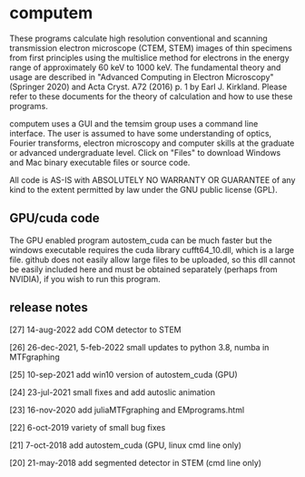 # computem

These programs calculate high resolution conventional and scanning transmission electron microscope (CTEM, STEM) images of thin specimens from first principles using the multislice method for electrons in the energy range of approximately 60 keV to 1000 keV.  The fundamental theory and usage are described in "Advanced Computing in Electron Microscopy" (Springer 2020) and Acta Cryst. A72 (2016) p. 1 by Earl J. Kirkland.  Please refer to these documents for the theory of calculation and how to use these programs.

computem uses a GUI and the temsim group uses a command line interface.  The user is assumed to have some understanding of optics, Fourier transforms, electron microscopy and computer skills at the graduate or advanced undergraduate level. Click on "Files" to download Windows and Mac binary executable files or source code.

All code is AS-IS with ABSOLUTELY NO WARRANTY OR GUARANTEE of any kind to the extent permitted by law under the GNU public license (GPL).

## GPU/cuda code

The GPU enabled program autostem_cuda can be much faster but the windows executable requires the cuda library cufft64_10.dll, which is a large file. github does not easily allow large files to be uploaded, so this dll cannot be easily included here and must be obtained separately (perhaps from NVIDIA), if you wish to run this program.

## release notes 

[27] 14-aug-2022 add COM detector to STEM

[26] 26-dec-2021, 5-feb-2022 small updates to python 3.8, numba in MTFgraphing

[25] 10-sep-2021 add win10 version of autostem_cuda (GPU)

[24] 23-jul-2021 small fixes and add autoslic animation

[23] 16-nov-2020 add juliaMTFgraphing and EMprograms.html

[22] 6-oct-2019 variety of small bug fixes

[21] 7-oct-2018 add autostem_cuda (GPU, linux cmd line only)

[20] 21-may-2018 add segmented detector in STEM (cmd line only)



